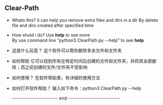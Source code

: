 ## Clear-Path
- Whats this?
	it can help you remove extra files and dirs in a dir By delete file and dirs created after specified time
- How shold i do?
	Use **help** to see more<br>
	By use command line "python3 ClearPath.py --help" to see **help**

- 这是什么玩意？
	这个软件可以帮你删除多余文件和文件夹
- 如何帮助
	它可以找到所有在特定时间后创建的文件和文件夹，并将其全部删除；而之前创建的文件/文件夹不受影响
- 如何使用？
	在软件帮助里，有详细的使用方法
- 如何打开软件帮助？
	输入如下命令：python3 ClearPath.py --help  

	----------------------- end --------------------------
	
